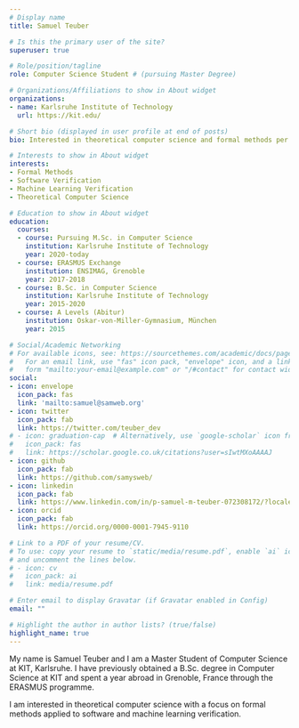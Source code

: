 ```yaml
---
# Display name
title: Samuel Teuber

# Is this the primary user of the site?
superuser: true

# Role/position/tagline
role: Computer Science Student # (pursuing Master Degree)

# Organizations/Affiliations to show in About widget
organizations:
- name: Karlsruhe Institute of Technology
  url: https://kit.edu/

# Short bio (displayed in user profile at end of posts)
bio: Interested in theoretical computer science and formal methods per se as well as for software and machine learning verification.

# Interests to show in About widget
interests:
- Formal Methods
- Software Verification
- Machine Learning Verification
- Theoretical Computer Science

# Education to show in About widget
education:
  courses:
  - course: Pursuing M.Sc. in Computer Science
    institution: Karlsruhe Institute of Technology
    year: 2020-today
  - course: ERASMUS Exchange
    institution: ENSIMAG, Grenoble
    year: 2017-2018
  - course: B.Sc. in Computer Science
    institution: Karlsruhe Institute of Technology
    year: 2015-2020
  - course: A Levels (Abitur)
    institution: Oskar-von-Miller-Gymnasium, München
    year: 2015

# Social/Academic Networking
# For available icons, see: https://sourcethemes.com/academic/docs/page-builder/#icons
#   For an email link, use "fas" icon pack, "envelope" icon, and a link in the
#   form "mailto:your-email@example.com" or "/#contact" for contact widget.
social:
- icon: envelope
  icon_pack: fas
  link: 'mailto:samuel@samweb.org'
- icon: twitter
  icon_pack: fab
  link: https://twitter.com/teuber_dev
# - icon: graduation-cap  # Alternatively, use `google-scholar` icon from `ai` icon pack
#   icon_pack: fas
#   link: https://scholar.google.co.uk/citations?user=sIwtMXoAAAAJ
- icon: github
  icon_pack: fab
  link: https://github.com/samysweb/
- icon: linkedin
  icon_pack: fab
  link: https://www.linkedin.com/in/p-samuel-m-teuber-072308172/?locale=en_US
- icon: orcid
  icon_pack: fab
  link: https://orcid.org/0000-0001-7945-9110

# Link to a PDF of your resume/CV.
# To use: copy your resume to `static/media/resume.pdf`, enable `ai` icons in `params.toml`, 
# and uncomment the lines below.
# - icon: cv
#   icon_pack: ai
#   link: media/resume.pdf

# Enter email to display Gravatar (if Gravatar enabled in Config)
email: ""

# Highlight the author in author lists? (true/false)
highlight_name: true
---
```


My name is Samuel Teuber and I am a Master Student of Computer Science at KIT, Karlsruhe.
I have previously obtained a B.Sc. degree in Computer Science at KIT and spent a year abroad in Grenoble, France through the ERASMUS programme.

I am interested in theoretical computer science with a focus on formal methods applied to software and machine learning verification.